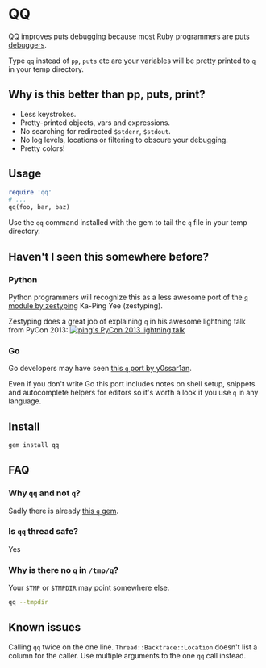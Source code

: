 # QQ

QQ improves puts debugging because most Ruby programmers are
[puts debuggers](https://tenderlovemaking.com/2016/02/05/i-am-a-puts-debuggerer.html).

Type `qq` instead of `pp`, `puts` etc are your variables will be pretty printed
to `q` in your temp directory.

## Why is this better than pp, puts, print?

* Less keystrokes.
* Pretty-printed objects, vars and expressions.
* No searching for redirected `$stderr`, `$stdout`.
* No log levels, locations or filtering to obscure your debugging.
* Pretty colors!

## Usage

```ruby
require 'qq'
# ...
qq(foo, bar, baz)
```

Use the `qq` command installed with the gem to tail the `q` file in your temp
directory.

## Haven't I seen this somewhere before?

### Python
Python programmers will recognize this as a less awesome port of the
[`q` module by zestyping](https://github.com/zestyping/q) Ka-Ping Yee (zestyping).

Zestyping does a great job of explaining `q` in his awesome lightning talk from
PyCon 2013:
[![ping's PyCon 2013 lightning talk](https://i.imgur.com/7KmWvtG.jpg)](https://youtu.be/OL3De8BAhME?t=25m14s)

### Go
Go developers may have seen [this `q` port by y0ssar1an](https://github.com/y0ssar1an/q).

Even if you don't write Go this port includes notes on shell setup, snippets
and autocomplete helpers for editors so it's worth a look if you use `q` in
any language.

## Install

```sh
gem install qq
```

## FAQ

### Why `qq` and not `q`?
Sadly there is already [this `q` gem](https://rubygems.org/gems/q).

### Is `qq` thread safe?
Yes

### Why is there no `q` in `/tmp/q`?
Your `$TMP` or `$TMPDIR` may point somewhere else.
```sh
qq --tmpdir
```

## Known issues

Calling `qq` twice on the one line.
`Thread::Backtrace::Location` doesn't list a column for the caller.
Use multiple arguments to the one `qq` call instead.

